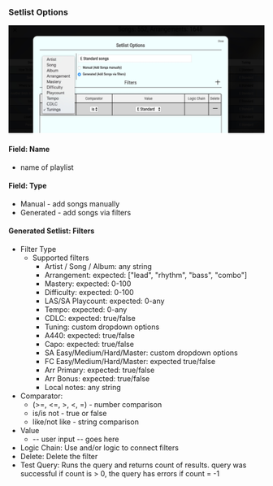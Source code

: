 ### Setlist Options
![](https://github.com/sandiz/rs-manager/raw/master/screenshots/images/custom.setlist.filterone.jpg)

#### Field: Name
 - name of playlist

#### Field: Type
 - Manual - add songs manually
 - Generated - add songs via filters

#### Generated Setlist: Filters
 - Filter Type
   * Supported filters
       * Artist / Song / Album: any string 
       * Arrangement: expected: ["lead", "rhythm", "bass", "combo"]
       * Mastery: expected: 0-100
       * Difficulty: expected: 0-100
       * LAS/SA Playcount: expected: 0-any
       * Tempo: expected: 0-any
       * CDLC: expected: true/false
       * Tuning: custom dropdown options
       * A440: expected: true/false
       * Capo: expected: true/false
       * SA Easy/Medium/Hard/Master: custom dropdown options
       * FC Easy/Medium/Hard/Master: expected true/false
       * Arr Primary: expected: true/false
       * Arr Bonus: expected: true/false
       * Local notes: any string
 - Comparator:
    * (>=, <=, >, <, =) - number comparison
    * is/is not - true or false
    * like/not like - string comparison
 - Value
    * -- user input -- goes here 
 - Logic Chain: 
    Use and/or logic to connect filters
 - Delete:
    Delete the filter
 - Test Query:
    Runs the query and returns count of results. query was successful if count is > 0, the query has errors if count = -1

    